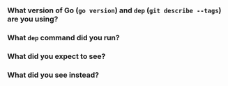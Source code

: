 <!--

Thanks for filing an issue! If this is a question or feature request, just delete
everthing here and write out the request, providing as much context as you can.

-->

### What version of Go (`go version`) and `dep` (`git describe --tags`) are you using?

### What `dep` command did you run?

<!--

Paste the output of the commands you ran in here, making sure to pass -v for maximum context.

The output of `dep hash-inputs` may also be helpful to include.

-->

### What did you expect to see?

### What did you see instead?

